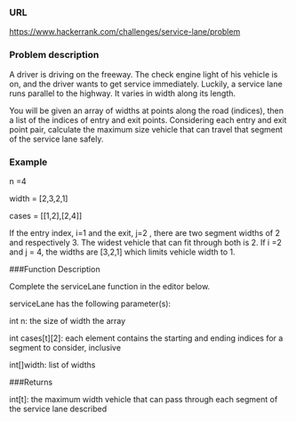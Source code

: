 ### URL

https://www.hackerrank.com/challenges/service-lane/problem

### Problem description

A driver is driving on the freeway. The check engine light of his vehicle is on, and the driver wants to get service
immediately. Luckily, a service lane runs parallel to the highway. It varies in width along its length.

You will be given an array of widths at points along the road (indices), then a list of the indices of entry and exit
points. Considering each entry and exit point pair, calculate the maximum size vehicle that can travel that segment of
the service lane safely.

### Example

n =4

width = [2,3,2,1]

cases = [[1,2],[2,4]]

If the entry index, i=1 and the exit, j=2 , there are two segment widths of  2 and respectively 3. The widest vehicle that can fit
through both is  2. If i =2 and j = 4, the widths are [3,2,1] which limits vehicle width to 1.

###Function Description

Complete the serviceLane function in the editor below.

serviceLane has the following parameter(s):

int n: the size of width the  array

int cases[t][2]: each element contains the starting and ending indices for a segment to consider, inclusive

int[]width: list of widths

###Returns


int[t]: the maximum width vehicle that can pass through each segment of the service lane described


